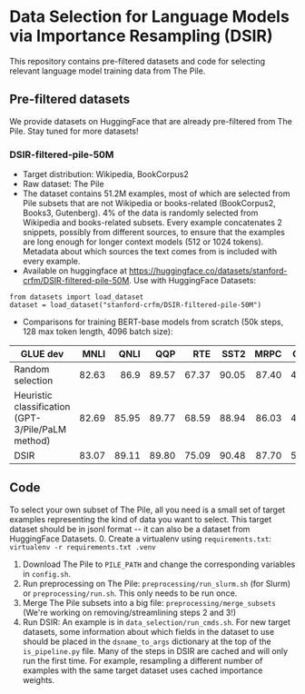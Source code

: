 # Data Selection for Language Models via Importance Resampling (DSIR)

This repository contains pre-filtered datasets and code for selecting relevant language model training data from The Pile.

## Pre-filtered datasets
We provide datasets on HuggingFace that are already pre-filtered from The Pile. Stay tuned for more datasets!

### DSIR-filtered-pile-50M
- Target distribution: Wikipedia, BookCorpus2
- Raw dataset: The Pile
- The dataset contains 51.2M examples, most of which are selected from Pile subsets that are not Wikipedia or books-related (BookCorpus2, Books3, Gutenberg). 4% of the data is randomly selected from Wikipedia and books-related subsets. Every example concatenates 2 snippets, possibly from different sources, to ensure that the examples are long enough for longer context models (512 or 1024 tokens). Metadata about which sources the text comes from is included with every example.
- Available on huggingface at https://huggingface.co/datasets/stanford-crfm/DSIR-filtered-pile-50M. Use with HuggingFace Datasets:
```
from datasets import load_dataset
dataset = load_dataset("stanford-crfm/DSIR-filtered-pile-50M")
```
- Comparisons for training BERT-base models from scratch (50k steps, 128 max token length, 4096 batch size):

| GLUE dev                                          |  MNLI |  QNLI |   QQP |   RTE | SST2 |  MRPC |  CoLA | STSB |   Avg |
|---------------------------------------------------|------:|------:|------:|------:|------:|------:|------:|------:|------:|
| Random selection                                  | 82.63 |  86.9 | 89.57 | 67.37 | 90.05 | 87.40 | 49.41 | 88.63 | 80.25 |
| Heuristic classification (GPT-3/Pile/PaLM method) | 82.69 | 85.95 | 89.77 | 68.59 | 88.94 | 86.03 | 48.17 | 88.62 | 79.85 |
| DSIR                                              | 83.07 | 89.11 | 89.80 | 75.09 | 90.48 | 87.70 | 54.00 | 89.17 | 82.30 |



## Code

To select your own subset of The Pile, all you need is a small set of target examples representing the kind of data you want to select.
This target dataset should be in jsonl format -- it can also be a dataset from HuggingFace Datasets.
0. Create a virtualenv using `requirements.txt`: `virtualenv -r requirements.txt .venv`
1. Download The Pile to `PILE_PATH` and change the corresponding variables in `config.sh`.
2. Run preprocessing on The Pile: `preprocessing/run_slurm.sh` (for Slurm) or `preprocessing/run.sh`. This only needs to be run once.
3. Merge The Pile subsets into a big file: `preprocessing/merge_subsets` (We're working on removing/streamlining steps 2 and 3!)
4. Run DSIR: An example is in `data_selection/run_cmds.sh`. For new target datasets, some information about which fields in the dataset to use should be placed in the `dsname_to_args` dictionary at the top of the `is_pipeline.py` file. Many of the steps in DSIR are cached and will only run the first time. For example, resampling a different number of examples with the same target dataset uses cached importance weights.

